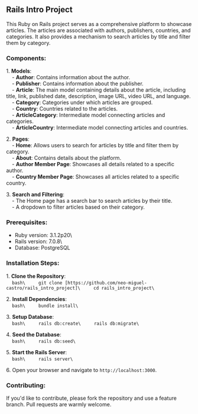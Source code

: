## Rails Intro Project

This Ruby on Rails project serves as a comprehensive platform to showcase articles. The articles are associated with authors, publishers, countries, and categories. It also provides a mechanism to search articles by title and filter them by category.

### Components:

1\. **Models**:\
    - **Author**: Contains information about the author.\
    - **Publisher**: Contains information about the publisher.\
    - **Article**: The main model containing details about the article, including title, link, published date, description, image URL, video URL, and language.\
    - **Category**: Categories under which articles are grouped.\
    - **Country**: Countries related to the articles.\
    - **ArticleCategory**: Intermediate model connecting articles and categories.\
    - **ArticleCountry**: Intermediate model connecting articles and countries.

2\. **Pages**:\
    - **Home**: Allows users to search for articles by title and filter them by category.\
    - **About**: Contains details about the platform.\
    - **Author Member Page**: Showcases all details related to a specific author.\
    - **Country Member Page**: Showcases all articles related to a specific country.

3\. **Search and Filtering**:\
    - The Home page has a search bar to search articles by their title.\
    - A dropdown to filter articles based on their category.

### Prerequisites:

- Ruby version: 3.1.2p20\
- Rails version: 7.0.8\
- Database: PostgreSQL

### Installation Steps:

1\. **Clone the Repository**:\
    `bash\
    git clone [https://github.com/neo-miguel-castro/rails_intro_project]\
    cd rails_intro_project\
    `

2\. **Install Dependencies**:\
    `bash\
    bundle install\
    `

3\. **Setup Database**:\
    `bash\
    rails db:create\
    rails db:migrate\
    `

4\. **Seed the Database**:\
    `bash\
    rails db:seed\
    `

5\. **Start the Rails Server**:\
    `bash\
    rails server\
    `

6\. Open your browser and navigate to `http://localhost:3000`.

### Contributing:

If you'd like to contribute, please fork the repository and use a feature branch. Pull requests are warmly welcome.
